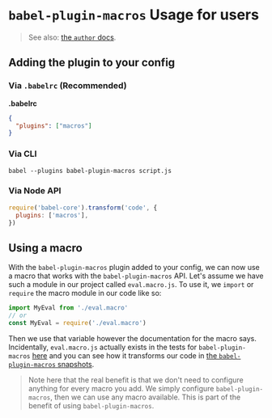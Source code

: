 # `babel-plugin-macros` Usage for users

> See also: [the `author` docs](https://github.com/kentcdodds/babel-plugin-macros/blob/master/other/docs/author.md).

## Adding the plugin to your config

### Via `.babelrc` (Recommended)

**.babelrc**

```json
{
  "plugins": ["macros"]
}
```

### Via CLI

```shell
babel --plugins babel-plugin-macros script.js
```

### Via Node API

```js
require('babel-core').transform('code', {
  plugins: ['macros'],
})
```

## Using a macro

With the `babel-plugin-macros` plugin added to your config, we can now use a macro
that works with the `babel-plugin-macros` API. Let's assume we have such a module
in our project called `eval.macro.js`. To use it, we `import` or `require`
the macro module in our code like so:

```javascript
import MyEval from './eval.macro'
// or
const MyEval = require('./eval.macro')
```

Then we use that variable however the documentation for the macro says.
Incidentally, `eval.macro.js` actually exists in the tests for `babel-plugin-macros`
[here][eval-macro] and you can see how it transforms our code in
[the `babel-plugin-macros` snapshots][eval-snapshots].

> Note here that the real benefit is that we don't need to configure anything
> for every macro you add. We simply configure `babel-plugin-macros`, then we can
> use any macro available. This is part of the benefit of using `babel-plugin-macros`.

[eval-macro]: https://github.com/kentcdodds/babel-plugin-macros/blob/master/src/__tests__/fixtures/eval.macro.js
[eval-snapshots]: https://github.com/kentcdodds/babel-plugin-macros/blob/master/src/__tests__/__snapshots__/index.js.snap

